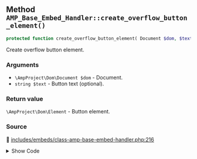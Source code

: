 ## Method `AMP_Base_Embed_Handler::create_overflow_button_element()`

```php
protected function create_overflow_button_element( Document $dom, $text = null );
```

Create overflow button element.

### Arguments

* `\AmpProject\Dom\Document $dom` - Document.
* `string $text` - Button text (optional).

### Return value

`\AmpProject\Dom\Element` - Button element.

### Source

:link: [includes/embeds/class-amp-base-embed-handler.php:216](/includes/embeds/class-amp-base-embed-handler.php#L216-L225)

<details>
<summary>Show Code</summary>

```php
protected function create_overflow_button_element( Document $dom, $text = null ) {
	if ( ! $text ) {
		$text = __( 'See more', 'amp' );
	}
	$overflow = $dom->createElement( Tag::BUTTON );
	$overflow->setAttributeNode( $dom->createAttribute( Attribute::OVERFLOW ) );
	$overflow->setAttribute( Attribute::TYPE, 'button' );
	$overflow->textContent = $text;
	return $overflow;
}
```

</details>

